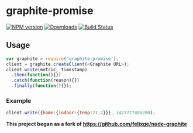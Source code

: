 # graphite-promise
[![NPM version][npm-image]][npm-url] [![Downloads][downloads-image]][npm-url] [![Build Status][travis-image]][travis-url]

## Usage

```js
var graphite = require('graphite-promise'),
client = graphite.createClient(<Graphite URL>);
client.write(metric, timestamp)
  .then(function(){})
  .catch(function(reason){})
  .finally(function(){});
```
### Example

```js
client.write({home:{indoor:{temp:21.2}}}, 1427727486200);
```

**This project began as a fork of https://github.com/felixge/node-graphite**

[npm-url]: https://npmjs.org/package/graphite-promise
[downloads-image]: http://img.shields.io/npm/dm/graphite-promise.svg
[npm-image]: http://img.shields.io/npm/v/graphite-promise.svg
[travis-url]: https://travis-ci.org/ashpool/graphite-promise
[travis-image]: http://img.shields.io/travis/ashpool/graphite-promise.svg
